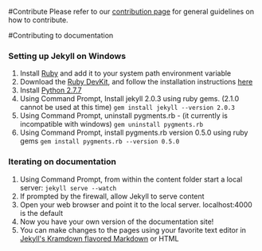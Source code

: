 #Contribute
Please refer to our [contribution page](http://ms-iot.github.io/content/Contribute.htm) for general guidelines on how to contribute.

#Contributing to documentation
### Setting up Jekyll on Windows
1. Install [Ruby](http://rubyinstaller.org/downloads/) and add it to your system path environment variable
1. Download the [Ruby DevKit](http://rubyinstaller.org/downloads/), and follow the installation instructions [here](https://github.com/oneclick/rubyinstaller/wiki/Development-Kit)
1. Install [Python 2.7.7](https://www.python.org/downloads/)
1. Using Command Prompt, Install jekyll 2.0.3 using ruby gems. (2.1.0 cannot be used at this time)
```gem install jekyll --version 2.0.3```
1. Using Command Prompt, uninstall pygments.rb - (it currently is incompatible with windows)
```gem uninstall pygments.rb```
1. Using Command Prompt, install pygments.rb version 0.5.0 using ruby gems
```gem install pygments.rb --version 0.5.0```

### Iterating on documentation
1. Using Command Prompt, from within the content folder start a local server:
```jekyll serve --watch```
1. If prompted by the firewall, allow Jekyll to serve content
1. Open your web browser and point it to the local server. localhost:4000 is the default
1. Now you have your own version of the documentation site!
1. You can make changes to the pages using your favorite text editor in [Jekyll's Kramdown flavored Markdown](http://jekyllrb.com/docs/home/) or HTML

